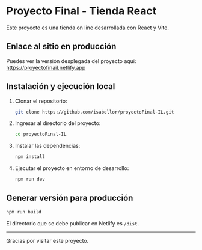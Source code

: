 # Proyecto Final - Tienda React

Este proyecto es una tienda on line desarrollada con React y Vite.  

## Enlace al sitio en producción

Puedes ver la versión desplegada del proyecto aquí:  
https://proyectofinail.netlify.app

## Instalación y ejecución local

1. Clonar el repositorio:
   ```bash
   git clone https://github.com/isabellor/proyectoFinal-IL.git
   ```
2. Ingresar al directorio del proyecto:
   ```bash
   cd proyectoFinal-IL
   ```
3. Instalar las dependencias:
   ```bash
   npm install
   ```
4. Ejecutar el proyecto en entorno de desarrollo:
   ```bash
   npm run dev
   ```

## Generar versión para producción

```bash
npm run build
```

El directorio que se debe publicar en Netlify es `/dist`.

---

Gracias por visitar este proyecto.